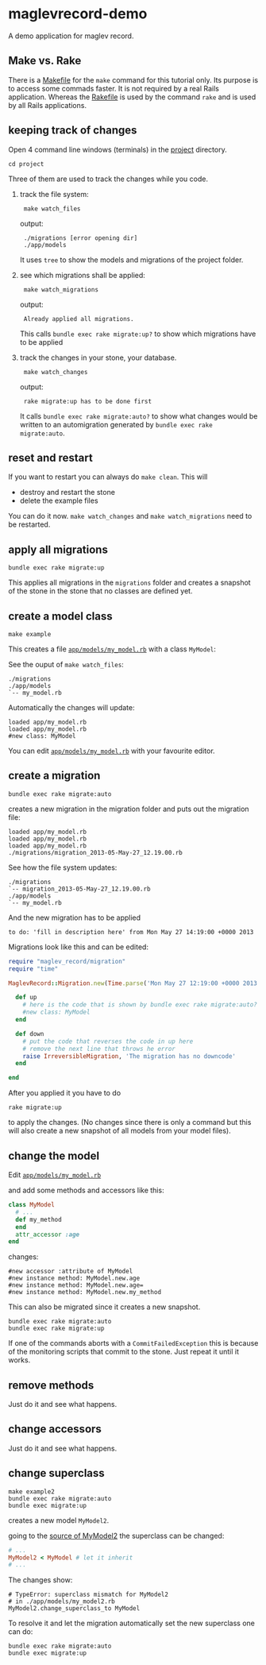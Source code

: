 maglevrecord-demo
=================

A demo application for maglev record.

Make vs. Rake
-------------

There is a [Makefile](project/Makefile) for the `make` command for this tutorial only.
Its purpose is to access some commads faster. 
It is not required by a real Rails application. 
Whereas the [Rakefile](project/Rakefile) is used by the command `rake` and is used by all Rails applications.

keeping track of changes
------------------------

Open 4 command line windows (terminals) in the [project](project) directory.

    cd project
    
Three of them are used to track the changes while you code.

1. track the file system:
    
        make watch_files
        
    output:
    
        ./migrations [error opening dir]
        ./app/models
    
    It uses `tree` to show the models and migrations of the project folder.
    
2. see which migrations shall be applied:

        make watch_migrations
       
    output:
    
        Already applied all migrations.
        
    This calls `bundle exec rake migrate:up?` to show which migrations have to be applied

3. track the changes in your stone, your database.

        make watch_changes
        
    output:
    
        rake migrate:up has to be done first
        
    It calls `bundle exec rake migrate:auto?` to show what changes would be written to an automigration generated by `bundle exec rake migrate:auto`.


reset and restart
-----------------

If you want to restart you can always do `make clean`. This will

- destroy and restart the stone
- delete the example files

You can do it now. `make watch_changes` and `make watch_migrations` need to be restarted.

apply all migrations
--------------------

    bundle exec rake migrate:up
    
This applies all migrations in the `migrations` folder and creates a snapshot of the stone in the stone that no classes are defined yet.

create a model class
--------------------

    make example

This creates a file [`app/models/my_model.rb`](project/.example_model.rb) with a class `MyModel`:

See the ouput of `make watch_files`:

    ./migrations
    ./app/models
    `-- my_model.rb

Automatically the changes will update:

    loaded app/my_model.rb
    loaded app/my_model.rb
    #new class: MyModel
    
You can edit [`app/models/my_model.rb`](project/.example_model.rb) with your favourite editor.


create a migration
------------------

    bundle exec rake migrate:auto

creates a new migration in the migration folder and puts out the migration file:

    loaded app/my_model.rb
    loaded app/my_model.rb
    loaded app/my_model.rb
    ./migrations/migration_2013-05-May-27_12.19.00.rb

See how the file system updates:

    ./migrations
    `-- migration_2013-05-May-27_12.19.00.rb
    ./app/models
    `-- my_model.rb

And the new migration has to be applied

    to do: 'fill in description here' from Mon May 27 14:19:00 +0000 2013

Migrations look like this and can be edited:

```ruby
require "maglev_record/migration"
require "time"

MaglevRecord::Migration.new(Time.parse('Mon May 27 12:19:00 +0000 2013'), 'fill in description here') do

  def up
    # here is the code that is shown by bundle exec rake migrate:auto?
    #new class: MyModel
  end

  def down
    # put the code that reverses the code in up here 
    # remove the next line that throws he error 
    raise IrreversibleMigration, 'The migration has no downcode'
  end

end
```

After you applied it you have to do

    rake migrate:up
   
to apply the changes. (No changes since there is only a command but this will also create a new snapshot of all models from your model files).


change the model
----------------

Edit [`app/models/my_model.rb`](project/.example_model.rb)

and add some methods and accessors like this:

```ruby
class MyModel
  # ...
  def my_method
  end
  attr_accessor :age
end
```

changes:

    #new accessor :attribute of MyModel
    #new instance method: MyModel.new.age
    #new instance method: MyModel.new.age=
    #new instance method: MyModel.new.my_method

This can also be migrated since it creates a new snapshot.

    bundle exec rake migrate:auto
    bundle exec rake migrate:up
    
If one of the commands aborts with a `CommitFailedException` this is because of the monitoring scripts that commit to the stone.
Just repeat it until it works.

remove methods
--------------

Just do it and see what happens.

change accessors
----------------

Just do it and see what happens.

change superclass
-----------------

    make example2
    bundle exec rake migrate:auto
    bundle exec migrate:up
    
creates a new model `MyModel2`.

going to the [source of MyModel2](project/.example_model2.rb) the superclass can be changed:

```ruby
# ...
MyModel2 < MyModel # let it inherit
# ...
```

The changes show:
    
    # TypeError: superclass mismatch for MyModel2
    # in ./app/models/my_model2.rb
    MyModel2.change_superclass_to MyModel

To resolve it and let the migration automatically set the new superclass one can do:

    bundle exec rake migrate:auto
    bundle exec migrate:up
    
